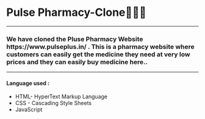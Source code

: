 <H1>Pulse Pharmacy-Clone🚀🚀🚀</H1>
<hr>


<h3>We have cloned the Pluse Pharmacy Website https://www.pulseplus.in/ . This is a pharmacy website where customers can easily get the medicine they need at very low prices and they can easily buy medicine here..</h3>
<hr>

<h4>Language used :</h4>
<ul>
  <li>HTML- HyperText Markup Language</li> 
  <li>CSS - Cascading Style Sheets</li>
  <li>JavaScript</li>
</ul>

